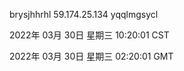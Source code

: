 brysjhhrhl 59.174.25.134 yqqlmgsycl

2022年 03月 30日 星期三 10:20:01 CST

2022年 03月 30日 星期三 02:20:01 GMT
